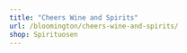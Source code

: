 ```yaml
---
title: "Cheers Wine and Spirits"
url: /bloomington/cheers-wine-and-spirits/
shop: Spirituosen
---
```

